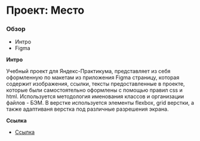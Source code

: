 # Проект: Место

### Обзор

* Интро
* Figma

**Интро**

Учебный проект для Яндекс-Практикума, представляет из себя оформленную по макетам из приложения Figma страницу, которая содержит изображения, ссылки, тексты предоставленные в проекте, которые были самостоятельно оформлены с помощью правил css и html. Используется методология именования классов и организации файлов - БЭМ. В верстке используется элементы flexbox, grid верстки, а также адаптиваня верстка под различные разрешения экрана.

**Ссылка**

* [Ссылка](https://maxvrt.github.io/mesto-project/)


